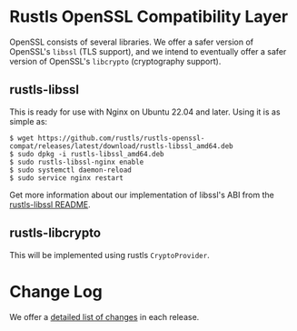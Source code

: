 # Rustls OpenSSL Compatibility Layer

OpenSSL consists of several libraries. We offer a safer version of OpenSSL's `libssl` (TLS support), and we intend to eventually offer a safer version of OpenSSL's `libcrypto` (cryptography support).

## rustls-libssl

This is ready for use with Nginx on Ubuntu 22.04 and later. Using it is as simple as:

```
$ wget https://github.com/rustls/rustls-openssl-compat/releases/latest/download/rustls-libssl_amd64.deb
$ sudo dpkg -i rustls-libssl_amd64.deb
$ sudo rustls-libssl-nginx enable
$ sudo systemctl daemon-reload
$ sudo service nginx restart
```

Get more information about our implementation of libssl's ABI from the [rustls-libssl README](rustls-libssl/).

## rustls-libcrypto

This will be implemented using rustls `CryptoProvider`.

# Change Log

We offer a [detailed list of changes](https://github.com/rustls/rustls-openssl-compat/releases) in each release.
